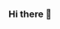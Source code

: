 ### Hi there 👋
<!-- 
## Tech

#### FrontEnd   
<img src="https://img.shields.io/badge/HTML-2C3454?style=flat&logo=HTML5&logoColor=E34F26"/> <img src="https://img.shields.io/badge/JavaScript-2C3454?style=flat&logo=JavaScript&logoColor=F7DF1E"/>  <img src="https://img.shields.io/badge/TypeScript-2C3454?style=flat&logo=TypeScript&logoColor=3178C6"/>   
<img src="https://img.shields.io/badge/React-2C3454?style=flat&logo=React&logoColor=61DAFB"/>   
<img src="https://img.shields.io/badge/Next.js-2C3454?style=flat-square&logo=Next.js&logoColor=white"/>   
<img src="https://img.shields.io/badge/CSS-2C3454?style=flat&logo=CSS3&logoColor=E34F26"/> <img src="https://img.shields.io/badge/Sass-2C3454?style=flat&logo=Sass&logoColor=CC6699"/> -->





<!-- <img src="https://img.shields.io/badge/Redux-2C3454?style=flat-square&logo=Redux&logoColor=764ABC"/>
<img src="https://img.shields.io/badge/Redux Saga-2C3454?style=flat-square&logo=Redux-Saga&logoColor=999999"/>
<img src="https://img.shields.io/badge/MobX-2C3454?style=flat-square&logo=MobX&logoColor=FF9955"/>

BackEnd
<img src="https://img.shields.io/badge/Node.js-2C3454?style=flat-square&logo=Node.js&logoColor=339933"/>
<img src="https://img.shields.io/badge/Express-2C3454?style=flat-square&logo=Express&logoColor=white"/>
<img src="https://img.shields.io/badge/MongoDB-2C3454?style=flat-square&logo=MongoDB&logoColor=47A248"/>
<img src="https://img.shields.io/badge/MySQL-2C3454?style=flat-square&logo=MySQL&logoColor=4479A1"/> -->
